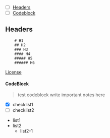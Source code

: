 - [ ] [Headers](#Headers)
- [ ] [Codeblock](#codeblock)

## Headers

		# H1
		## H2
		### H3
		#### H4
		##### H5
		###### H6


[License](https://raw.githubusercontent.com/dragonwarrior87/MyNotes/gh-pages/LICENSE)

#### CodeBlock

> test codeblock
> write important notes here







- [x] checklist1
- [ ] checklist2

* list1
* list2
	* list2-1
